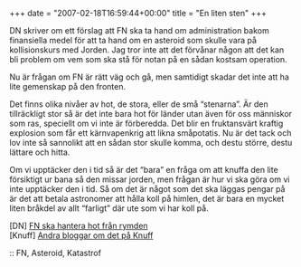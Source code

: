 +++
date = "2007-02-18T16:59:44+00:00"
title = "En liten sten"
+++

DN skriver om ett förslag att FN ska ta hand om administration bakom finansiella medel för att ta hand om en asteroid som skulle vara på kollisionskurs med Jorden. Jag tror inte att det förvånar någon att det kan bli problem om vem som ska stå för notan på en sådan kostsam operation.

Nu är frågan om FN är rätt väg och gå, men samtidigt skadar det inte att ha lite gemenskap på den fronten.

Det finns olika nivåer av hot, de stora, eller de små &#8220;stenarna&#8221;. Är den tillräckligt stor så är det inte bara hot för länder utan även för oss människor som ras, speciellt om vi inte är förberedda. Det blir en fruktansvärt kraftig explosion som får ett kärnvapenkrig att likna småpotatis. Nu är det tack och lov inte så sannolikt att en sådan stor skulle komma, och destu större, destu lättare och hitta.

Om vi upptäcker den i tid så är det &#8220;bara&#8221; en fråga om att knuffa den lite försiktigt ur bana så den missar jorden, men frågan är hur vi ska göra om vi inte upptäcker den i tid. Så om det är något som det ska läggas pengar på är det att betala astronomer att hålla koll på himlen, det är bara en mycket liten bråkdel av allt &#8220;farligt&#8221; där ute som vi har koll på.

[DN] [FN ska hantera hot från rymden][1]  
[Knuff] [Andra bloggar om det på Knuff][2]

:: FN, Asteroid, Katastrof

<small></small>

 [1]: http://www.dn.se/DNet/jsp/polopoly.jsp?a=618795
 [2]: http://knuff.se/u/186667/100/n
